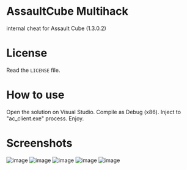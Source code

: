 # AssaultCube Multihack
internal cheat for Assault Cube (1.3.0.2)

# License
Read the `LICENSE` file.

# How to use
Open the solution on Visual Studio.
Compile as Debug (x86).
Inject to "ac_client.exe" process.
Enjoy.

# Screenshots
![image](https://github.com/user-attachments/assets/7a9e5aa2-7788-4d2a-88e2-4a00709d1ca1)
![image](https://github.com/user-attachments/assets/bb3a7755-5441-4085-8490-ad207d25ed63)
![image](https://github.com/user-attachments/assets/993035a5-aa42-4a8f-924d-41cd91bac014)
![image](https://github.com/user-attachments/assets/3169ace7-8486-44f2-9827-3ddebcc7871a)
![image](https://github.com/user-attachments/assets/9a401bf7-42fd-4e14-9de3-59878b13eaa9)
